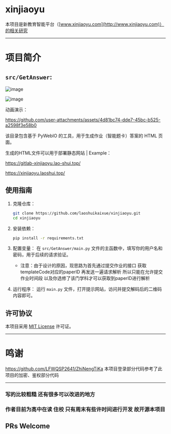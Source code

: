# xinjiaoyu

本项目是新教育智能平台（[www.xinjiaoyu.com](http://www.xinjiaoyu.com)）的相关研究

---

# 项目简介

## `src/GetAnswer`:

![image](https://github.com/user-attachments/assets/e76a3029-935e-40cd-9140-9665a633d51a)

![image](https://github.com/user-attachments/assets/65b39489-48d3-4ca9-9bbe-068a85c0ab04)

动画演示：

https://github.com/user-attachments/assets/4d81bc74-dde7-45bc-b525-a2598f3e58b0

该目录包含基于 PyWebIO 的工具，用于生成作业（智能题卡）答案的 HTML 页面。

生成的HTML文件可以用于部署静态网站 | Example：

https://gitlab-xinjiaoyu.lao-shui.top/

https://xinjiaoyu.laoshui.top/

## 使用指南

1. 克隆仓库：
   ```bash
   git clone https://github.com/laoshuikaixue/xinjiaoyu.git
   cd xinjiaoyu
   ```

2. 安装依赖：
   ```bash
   pip install -r requirements.txt
   ```

3. 配置变量：
   在 `src/GetAnswer/main.py` 文件的主函数中，填写你的用户名和密码，用于后续的请求验证。
   * 注意：由于设计的原因，现思路为首先通过提交作业的接口 获取templateCode对应的paperID 再发送一遍请求解析 所以只能在允许提交作业时间段 以及你选修了该门学科才可以获取到paperID进行解析

4. 运行程序：
   运行 `main.py` 文件，打开提示网站，访问并提交解码后的二维码内容即可。

## 许可协议

本项目采用 [MIT License](LICENSE) 许可证。

---

# 鸣谢
https://github.com/LFWQSP2641/ZhiNengTiKa 本项目登录部分代码参考了此项目的加密、鉴权部分代码

---

### 写的比较粗糙 还有很多可以改进的地方
### 作者目前为高中在读 住校 只有周末有些许时间进行开发 故开源本项目

## PRs Welcome
